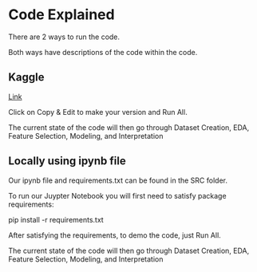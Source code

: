 # Code Explained

There are 2 ways to run the code.

Both ways have descriptions of the code within the code.

## Kaggle

[Link](https://www.kaggle.com/code/amish30/vaccination-prediction)

Click on Copy & Edit to make your version and Run All.

The current state of the code will then go through Dataset Creation, EDA, Feature Selection, Modeling, and Interpretation


## Locally using ipynb file

Our ipynb file and requirements.txt can be found in the SRC folder.

To run our Juypter Notebook you will first need to satisfy package requirements:

pip install -r requirements.txt

After satisfying the requirements, to demo the code, just Run All.

The current state of the code will then go through Dataset Creation, EDA, Feature Selection, Modeling, and Interpretation
